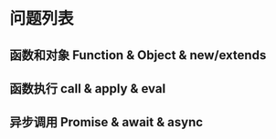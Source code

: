 # 问题列表

## 函数和对象 Function & Object & new/extends

## 函数执行 call & apply & eval

## 异步调用 Promise & await & async

